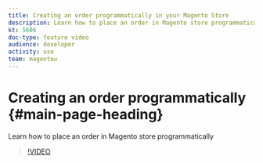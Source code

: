 ```yaml
---
title: Creating an order programmatically in your Magento Store
description: Learn how to place an order in Magento store programmatically
kt: 5606
doc-type: feature video
audience: developer
activity: use
team: magentou
---
```


# Creating an order programmatically {#main-page-heading}

Learn how to place an order in Magento store programmatically

>[!VIDEO](https://video.tv.adobe.com/v/35772?quality=12&learn=on)


